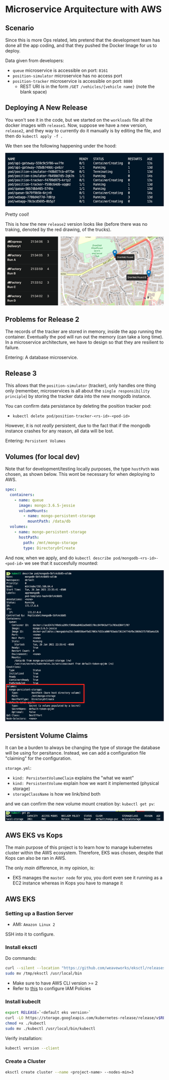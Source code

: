 # Microservice Arquitecture with AWS
## Scenario
Since this is more Ops related, lets pretend that the development team has done all the app coding, and that they pushed the Docker Image for us to deploy.

Data given from developers:
- `queue` microservice is accessible on port: `8161`
- `position-simulator` microservice has no access port
- `position-tracker` microservice is accessible on port: `8080`
  - REST URI is in the form `/GET /vehicles/{vehicle name}` (note the blank space)

## Deploying A New Release
You won't see it in the code, but we started on the `workloads` file all the docker images with `release1`. Now, suppose we have a new version, `release2`, and they way to currently do it manually is by editing the file, and then do `kubectl apply -f .`

We then see the following happening under the hood:

<img src="./screenshots/1.png">

Pretty cool!

This is how the new `release2` version looks like (before there was no traking, denoted by the red drawing, of the trucks).

<img src="./screenshots/2.png">

## Problems for Release 2
The records of the tracker are stored in memory, inside the app running the container. Eventually the pod will run out the memory (can take a long time). In a microservice architecture, we have to design so that they are resilient to failure.

Entering: A database microservice.

## Release 3
This allows that the `position-simulator` (tracker), only handles one thing only (remember, microservices is all about the `single responsibility principle`) by storing the tracker data into the new mongodb instance.

You can confirm data persistance by deleting the position tracker pod:
- `kubectl delete pod/position-tracker-<rs-id>-<pod-id>`

However, it is not _really_ persistent, due to the fact that if the mongodb instance crashes for any reason, all data will be lost.

Entering: `Persistent Volumes`

## Volumes (for local dev)
Note that for development/testing locally purposes, the type `hostPath` was chosen, as shown below. This wont be necessary for when deploying to AWS.

```yaml
spec:
  containers:
    - name: queue
      image: mongo:3.6.5-jessie
      volumeMounts:
        - name: mongo-persistent-storage
          mountPath: /data/db
  volumes:
    - name: mongo-persistent-storage
      hostPath:
        path: /mnt/mongo-storage
        type: DirectoryOrCreate
```

And now, when we apply, and do `kubectl describe pod/mongodb-<rs-id>-<pod-id>` we see that it succesfully mounted:

<img src="./screenshots/3.png">

## Persistent Volume Claims
It can be a burden to always be changing the type of storage the database will be using for persitance. Instead, we can add a configuration file "claiming" for the configuration.

`storage.yml`:
- `kind: PersistentVolumeClaim` explains the "what we want"
- `kind: PersistentVolume` explain how we want it implemented (physical storage)
- `storageClassName` is how we link/bind both

and we can confirm the new volume mount creation by: `kubectl get pv`:

<img src="./screenshots/4.png">

## AWS EKS vs Kops
The main purpose of this project is to learn how to manage kubernetes cluster within the AWS ecosystem. Therefore, EKS was chosen, despite that Kops can also be ran in AWS.

The only _main_ difference, in my opinion, is:
- EKS manages the `master node` for you, you dont even see it running as a EC2 instance whereas in Kops you have to manage it

## AWS EKS
### Setting up a Bastion Server
- AMI: `Amazon Linux 2`

SSH into it to configure.

### Install eksctl
Do commands:
```bash
curl --silent --location "https://github.com/weaveworks/eksctl/releases/latest/download/eksctl_$(uname -s)_amd64.tar.gz" | tar xz -C /tmp
sudo mv /tmp/eksctl /usr/local/bin
```
- Make sure to have AWS CLI version >= 2
- Refer to [this](https://eksctl.io/usage/minimum-iam-policies/) to configure IAM Policies

### Install kubeclt
```bash
export RELEASE=`<default eks version>`
curl -LO https://storage.googleapis.com/kubernetes-release/release/v$RELEASE/bin/linux/amd64/kubectl
chmod +x ./kubectl
sudo mv ./kubectl /usr/local/bin/kubectl
```
Verify installation:
```bash
kubectl version --client
```

### Create a Cluster
```bash
eksctl create cluster --name <project-name> --nodes-min=3
```
